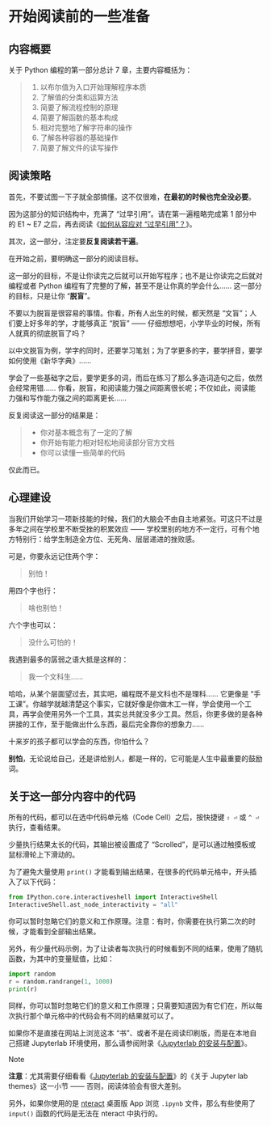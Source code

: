 
# 开始阅读前的一些准备

## 内容概要

关于 Python 编程的第一部分总计 7 章，主要内容概括为：

> 1. 以布尔值为入口开始理解程序本质
> 1. 了解值的分类和运算方法
> 1. 简要了解流程控制的原理
> 1. 简要了解函数的基本构成
> 1. 相对完整地了解字符串的操作
> 1. 了解各种容器的基础操作
> 1. 简要了解文件的读写操作

## 阅读策略

首先，不要试图一下子就全部搞懂。这不仅很难，**在最初的时候也完全没必要**。

因为这部分的知识结构中，充满了 “过早引用”。请在第一遍粗略完成第 1 部分中的 E1 ~ E7 之后，再去阅读《[如何从容应对 “过早引用”？](Part.1.F.deal-with-forward-references.md)》。

其次，这一部分，注定要**反复阅读若干遍**。

在开始之前，要明确这一部分的阅读目标。

这一部分的目标，不是让你读完之后就可以开始写程序；也不是让你读完之后就对编程或者 Python 编程有了完整的了解，甚至不是让你真的学会什么…… 这一部分的目标，只是让你 “**脱盲**”。

不要以为脱盲是很容易的事情。你看，所有人出生的时候，都天然是 “文盲”；人们要上好多年的学，才能够真正 “脱盲” —— 仔细想想吧，小学毕业的时候，所有人就真的彻底脱盲了吗？

以中文脱盲为例，学字的同时，还要学习笔划；为了学更多的字，要学拼音，要学如何使用《新华字典》……

学会了一些基础字之后，要学更多的词，而后在练习了那么多造词造句之后，依然会经常用错…… 你看，脱盲，和阅读能力强之间距离很长呢；不仅如此，阅读能力强和写作能力强之间的距离更长……

反复阅读这一部分的结果是：

> * 你对基本概念有了一定的了解
> * 你开始有能力相对轻松地阅读部分官方文档
> * 你可以读懂一些简单的代码

仅此而已。

## 心理建设

当我们开始学习一项新技能的时候，我们的大脑会不由自主地紧张。可这只不过是多年之间在学校里不断受挫的积累效应 —— 学校里别的地方不一定行，可有个地方特别行：给学生制造全方位、无死角、层层递进的挫败感。

可是，你要永远记住两个字：

> 别怕！

用四个字也行：

> 啥也别怕！

六个字也可以：

> 没什么可怕的！

我遇到最多的孱弱之语大抵是这样的：

> 我一个文科生……

哈哈，从某个层面望过去，其实吧，编程既不是文科也不是理科…… 它更像是 “手工课”。你越学就越清楚这个事实，它就好像是你做木工一样，学会使用一个工具，再学会使用另外一个工具，其实总共就没多少工具。然后，你更多做的是各种拼接的工作，至于能做出什么东西，最后完全靠你的想象力……

十来岁的孩子都可以学会的东西，你怕什么？

**别怕**，无论说给自己，还是讲给别人，都是一样的，它可能是人生中最重要的鼓励词。

## 关于这一部分内容中的代码

所有的代码，都可以在选中代码单元格（Code Cell）之后，按快捷键 `⇧ ⏎` 或 `^ ⏎` 执行，查看结果。

少量执行结果太长的代码，其输出被设置成了 “Scrolled”，是可以通过触摸板或鼠标滑轮上下滑动的。

为了避免大量使用 `print()` 才能看到输出结果，在很多的代码单元格中，开头插入了以下代码：

```python
from IPython.core.interactiveshell import InteractiveShell
InteractiveShell.ast_node_interactivity = "all"
```
你可以暂时忽略它们的意义和工作原理。注意：有时，你需要在执行第二次的时候，才能看到全部输出结果。

另外，有少量代码示例，为了让读者每次执行的时候看到不同的结果，使用了随机函数，为其中的变量赋值，比如：

```python
import random
r = random.randrange(1, 1000)
print(r)
```

同样，你可以暂时忽略它们的意义和工作原理；只需要知道因为有它们在，所以每次执行那个单元格中的代码会有不同的结果就可以了。

如果你不是直接在网站上浏览这本 “书”、或者不是在阅读印刷版，而是在本地自己搭建 Jupyterlab 环境使用，那么请参阅附录《[Jupyterlab 的安装与配置](T-appendix.jupyter-installation-and-setup.md)》。

> [!NOTE]
> **注意**：尤其需要仔细看看《[Jupyterlab 的安装与配置](T-appendix.jupyter-installation-and-setup.md)》的《关于 Jupyter lab themes》这一小节 —— 否则，阅读体验会有很大差别。

另外，如果你使用的是 [nteract](https://nteract.io) 桌面版 App 浏览 `.ipynb` 文件，那么有些使用了 `input()` 函数的代码是无法在 nteract 中执行的。
